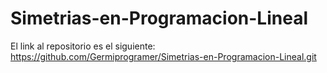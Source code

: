 # Simetrias-en-Programacion-Lineal

El link al repositorio es el siguiente: https://github.com/Germiprogramer/Simetrias-en-Programacion-Lineal.git
